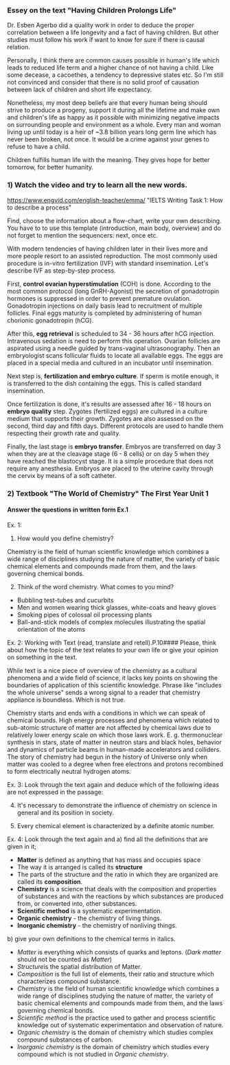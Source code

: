 ### Essey on the text "Having Children Prolongs Life"

Dr. Esben Agerbo did a quality work in order to deduce the proper correlation between a life longevity and a fact of having children. But other studies must follow his work if want to know for sure if there is causal relation.

Personally, I think there are common causes possible in human's life which leads to reduced life term and a higher chance of not having a child. Like some decease, a cacoethes, a tendency to depressive states etc. So I'm still not convinced and consider that there is no solid proof of causation between lack of children and short life expectancy.

Nonetheless, my most deep beliefs are that every human being should strive to produce a progeny, support it during all the lifetime and make own and children's life as happy as it possible with minimizing negative impacts on surrounding people and environment as a whole. Every man and woman living up until today is a heir of ~3.8 billion years long germ line which has never been broken, not once. It would be a crime against your genes to refuse to have a child.

Children fulfills human life with the meaning. They gives hope for better tomorrow, for better humanity.


### 1) Watch the video and try to learn all the new words.
https://www.engvid.com/english-teacher/emma/  "IELTS Writing Task 1: How to describe a process"

Find, choose the  information about a flow-chart, write your own describing. You have to to use this template
(introduction, main body, overview) and do not forget to mention the sequencers: next, once etc.

With modern tendencies of having children later in their lives more and more people resort to an assisted reproduction. The most commonly used procedure is in-vitro fertilization (IVF) with standard insemination. Let's describe IVF as step-by-step process.

First, **control ovarian hyperstimulation** (COH) is done. According to the most common protocol (long GnRH-Agonist) the secretion of gonadotropin hormones is suppressed in order to prevent premature ovulation. Gonadotropin injections on daily basis lead to recruitment of multiple follicles. Final eggs maturity is completed by administering of human chorionic gonadotropin (hCG).

After this, **egg retrieval** is scheduled to 34 - 36 hours after hCG injection. Intravenous sedation is need to perform this operation. Ovarian follicles are aspirated using a needle guided by trans-vaginal ultrasonography. Then an embryologist scans follicular fluids to locate all available eggs. The eggs are placed in a special media and cultured in an incubator until insemination.

Next step is, **fertilization and embryo culture**. If sperm is motile enough, it is transferred to the dish containing the eggs. This is called standard insemination.

Once fertilization is done, it's results are assessed after 16 - 18 hours on **embryo quality** step. Zygotes (fertilized eggs) are cultured in a culture medium that supports their growth. Zygotes are also assessed on the second, third day and fifth days. Different protocols are used to handle them respecting their growth rate and quality.

Finally, the last stage is **embryo transfer**. Embryos are transferred on day 3 when they are at the cleavage stage (6 - 8 cells) or on day 5 when they have reached the blastocyst stage. It is a simple procedure that does not require any anesthesia. Embryos are placed to the uterine cavity through the cervix by means of a soft catheter.


### 2) Textbook "The World of Chemistry" The First Year Unit 1

#### Answer the questions  in written  form Ex.1

Ex. 1:
1. How would you define chemistry?

Chemistry is the field of human scientific knowledge which combines a wide range of disciplines studying the nature of matter, the variety of basic chemical elements and compounds made from them, and the laws governing chemical bonds.

2. Think of the word chemistry. What comes to you mind?

- Bubbling test-tubes and cucurbits
- Men and women wearing thick glasses, white-coats and heavy gloves
- Smoking pipes of colossal oil processing plants
- Ball-and-stick models of complex molecules illustrating the spatial orientation of the atoms

Ex. 2: Working with Text (read, translate and retell).P.10####
Please, think about how the topic of the text relates to your own life or give your opinion on something in the text.

While text is a nice piece of overview of the chemistry as a cultural phenomena and a wide field of science, it lacks key points on showing the boundaries of application of this scientific knowledge. Phrase like "includes the whole universe" sends a wrong signal to a reader that chemistry appliance is boundless. Which is not true.

Chemistry starts and ends with a conditions in which we can speak of chemical bounds. High energy processes and phenomena which related to sub-atomic structure of matter are not affected by chemical laws due to relatively lower energy scale on which those laws work. E. g. thermonuclear synthesis in stars, state of matter in neutron stars and black holes, behavior and dynamics of particle beams in human-made accelerators and colliders. The story of chemistry had begun in the history of Universe only when matter was cooled to a degree when free electrons and protons recombined to form electrically neutral hydrogen atoms.

Ex. 3: Look through the text again and deduce which of the following ideas are not expressed in the passage:

4. It's necessary to demonstrate the influence of chemistry on science in general and its position in society.

9. Every chemical element is characterized by a definite atomic number.


Ex. 4: Look through the text again and
a) find all the definitions that are given in it;
- **Matter** is defined as anything that has mass and occupies space
- The way it is arranged is called its **structure**
- The parts of the structure and the ratio in which they are organized are called its **composition**.
- **Chemistry** is a science that deals with the composition and properties of substances and with the reactions by which substances are produced from, or converted into, other substances.
- **Scientific method** is a systematic experimentation.
- **Organic chemistry** - the chemistry of living things.
- **Inorganic chemistry** - the chemistry of nonliving things.

b) give your own definitions to the chemical terms in italics.

- *Matter* is everything which consists of quarks and leptons. (*Dark matter* should not be counted as *Matter*)
- *Structure*is the spatial distribution of Matter.
- *Composition* is the full list of elements, their ratio and structure which characterizes compound substance.
- *Chemistry* is the field of human scientific knowledge which combines a wide range of disciplines studying the nature of matter, the variety of basic chemical elements and compounds made from them, and the laws governing chemical bonds.
- *Scientific method* is the practice used to gather and process scientific knowledge out of systematic experimentation and observation of nature.
- *Organic chemistry* is the domain of chemistry which studies complex compound substances of carbon.
- *Inorganic chemistry* is the domain of chemistry which studies every compound which is not studied in  *Organic chemistry*.







